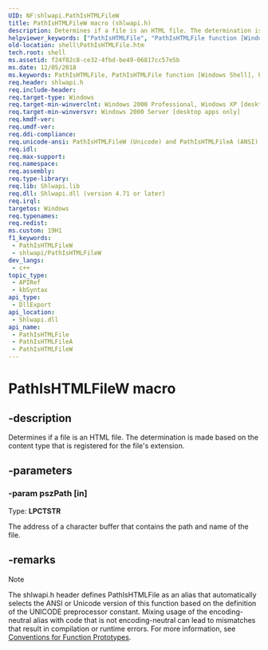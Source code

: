 ```yaml
---
UID: NF:shlwapi.PathIsHTMLFileW
title: PathIsHTMLFileW macro (shlwapi.h)
description: Determines if a file is an HTML file. The determination is made based on the content type that is registered for the file's extension. (Unicode)
helpviewer_keywords: ["PathIsHTMLFile", "PathIsHTMLFile function [Windows Shell]", "PathIsHTMLFileW", "_win32_PathIsHTMLFile", "shell.PathIsHTMLFile", "shlwapi/PathIsHTMLFile", "shlwapi/PathIsHTMLFileW"]
old-location: shell\PathIsHTMLFile.htm
tech.root: shell
ms.assetid: f24f82c8-ce32-4fbd-be49-06817cc57e5b
ms.date: 12/05/2018
ms.keywords: PathIsHTMLFile, PathIsHTMLFile function [Windows Shell], PathIsHTMLFileA, PathIsHTMLFileW, _win32_PathIsHTMLFile, shell.PathIsHTMLFile, shlwapi/PathIsHTMLFile, shlwapi/PathIsHTMLFileA, shlwapi/PathIsHTMLFileW
req.header: shlwapi.h
req.include-header: 
req.target-type: Windows
req.target-min-winverclnt: Windows 2000 Professional, Windows XP [desktop apps only]
req.target-min-winversvr: Windows 2000 Server [desktop apps only]
req.kmdf-ver: 
req.umdf-ver: 
req.ddi-compliance: 
req.unicode-ansi: PathIsHTMLFileW (Unicode) and PathIsHTMLFileA (ANSI)
req.idl: 
req.max-support: 
req.namespace: 
req.assembly: 
req.type-library: 
req.lib: Shlwapi.lib
req.dll: Shlwapi.dll (version 4.71 or later)
req.irql: 
targetos: Windows
req.typenames: 
req.redist: 
ms.custom: 19H1
f1_keywords:
 - PathIsHTMLFileW
 - shlwapi/PathIsHTMLFileW
dev_langs:
 - c++
topic_type:
 - APIRef
 - kbSyntax
api_type:
 - DllExport
api_location:
 - Shlwapi.dll
api_name:
 - PathIsHTMLFile
 - PathIsHTMLFileA
 - PathIsHTMLFileW
---
```


# PathIsHTMLFileW macro


## -description

Determines if a file is an HTML file. The determination is made based on the content type that is registered for the file's extension.

## -parameters

### -param pszPath [in]

Type: <b>LPCTSTR</b>

The address of a character buffer that contains the path and name of the file.

## -remarks

> [!NOTE]
> The shlwapi.h header defines PathIsHTMLFile as an alias that automatically selects the ANSI or Unicode version of this function based on the definition of the UNICODE preprocessor constant. Mixing usage of the encoding-neutral alias with code that is not encoding-neutral can lead to mismatches that result in compilation or runtime errors. For more information, see [Conventions for Function Prototypes](/windows/win32/intl/conventions-for-function-prototypes).

